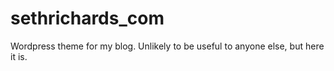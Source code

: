 sethrichards_com
================

Wordpress theme for my blog.  Unlikely to be useful to anyone else, but here it is.
